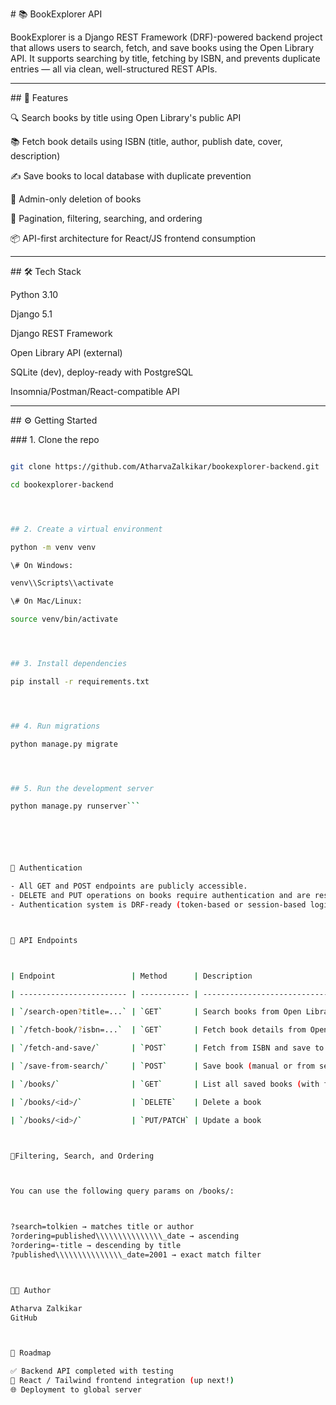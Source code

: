\# 📚 BookExplorer API



BookExplorer is a Django REST Framework (DRF)-powered backend project that allows users to search, fetch, and save books using the Open Library API. It supports searching by title, fetching by ISBN, and prevents duplicate entries — all via clean, well-structured REST APIs.



---



\## 🚀 Features



🔍 Search books by title using Open Library's public API

📚 Fetch book details using ISBN (title, author, publish date, cover, description)

✍️ Save books to local database with duplicate prevention

🔐 Admin-only deletion of books

📑 Pagination, filtering, searching, and ordering

📦 API-first architecture for React/JS frontend consumption



---



\## 🛠 Tech Stack



Python 3.10

Django 5.1

Django REST Framework

Open Library API (external)

SQLite (dev), deploy-ready with PostgreSQL

Insomnia/Postman/React-compatible API



---



\## ⚙️ Getting Started



\### 1. Clone the repo



```bash

git clone https://github.com/AtharvaZalkikar/bookexplorer-backend.git

cd bookexplorer-backend




## 2. Create a virtual environment

python -m venv venv

\# On Windows:

venv\\Scripts\\activate

\# On Mac/Linux:

source venv/bin/activate




## 3. Install dependencies

pip install -r requirements.txt




## 4. Run migrations

python manage.py migrate




## 5. Run the development server

python manage.py runserver```






🔐 Authentication

- All GET and POST endpoints are publicly accessible.
- DELETE and PUT operations on books require authentication and are restricted to staff/admin users.
- Authentication system is DRF-ready (token-based or session-based login support).



🔗 API Endpoints



| Endpoint                 | Method      | Description                            | Auth Required  |

| ------------------------ | ----------- | -------------------------------------- | -------------  |

| `/search-open?title=...` | `GET`       | Search books from Open Library         | No             |

| `/fetch-book/?isbn=...`  | `GET`       | Fetch book details from Open Library   | No             |

| `/fetch-and-save/`       | `POST`      | Fetch from ISBN and save to DB         | No             |

| `/save-from-search/`     | `POST`      | Save book (manual or from search list) | No             |

| `/books/`                | `GET`       | List all saved books (with filters)    | No             |

| `/books/<id>/`           | `DELETE`    | Delete a book                          | ✅ Yes (Admin) |

| `/books/<id>/`           | `PUT/PATCH` | Update a book                          | ✅ Yes (Auth)  |



📌Filtering, Search, and Ordering



You can use the following query params on /books/:



?search=tolkien → matches title or author
?ordering=published\\\\\\\\\\\\\\\_date → ascending
?ordering=-title → descending by title
?published\\\\\\\\\\\\\\\_date=2001 → exact match filter



🧑‍💻 Author

Atharva Zalkikar
GitHub



📍 Roadmap

✅ Backend API completed with testing
🎨 React / Tailwind frontend integration (up next!)
🌐 Deployment to global server










